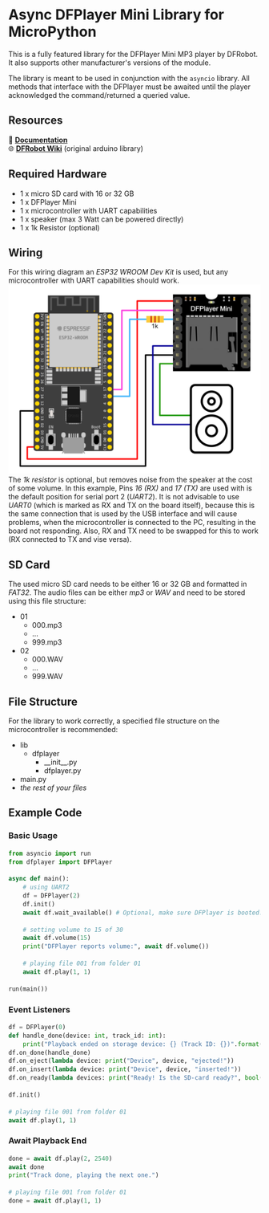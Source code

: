 # Async DFPlayer Mini Library for MicroPython
This is a fully featured library for the DFPlayer Mini MP3 player by DFRobot.
It also supports other manufacturer's versions of the module.

The library is meant to be used in conjunction with the `asyncio` library.
All methods that interface with the DFPlayer must be awaited until
the player acknowledged the command/returned a queried value.


## Resources ##
📖 [**Documentation**](https://muhlex.github.io/dfplayer-mp/)<br>
🌐 [**DFRobot Wiki**](https://wiki.dfrobot.com/DFPlayer_Mini_SKU_DFR0299) (original arduino library)

## Required Hardware ##
- 1 x micro SD card with 16 or 32 GB
- 1 x DFPlayer Mini
- 1 x microcontroller with UART capabilities
- 1 x speaker (max 3 Watt can be powered directly)
- 1 x 1k Resistor (optional)

## Wiring ##
For this wiring diagram an *ESP32 WROOM Dev Kit* is used, but any microcontroller with UART capabilities should work.
![Circuit Diagram](Circuit_Diagram_DFPlayer-Mini.png "Circuit Diagram")
The *1k resistor* is optional, but removes noise from the speaker at the cost of some volume.
In this example, Pins *16 (RX)* and *17 (TX)* are used with is the default position for serial port 2 (*UART2*).
It is not advisable to use *UART0* (which is marked as RX and TX on the board itself), because this is the same connection that is used by the USB interface and will cause problems, when the microcontroller is connected to the PC, resulting in the board not responding.
Also, RX and TX need to be swapped for this to work (RX connected to TX and vise versa).

## SD Card ##
The used micro SD card needs to be either 16 or 32 GB and formatted in *FAT32*.
The audio files can be either *mp3* or *WAV* and need to be stored using this file structure:
- 01
	- 000.mp3
	- …
	- 999.mp3
- 02
	- 000.WAV
	- …
	- 999.WAV

## File Structure ##
For the library to work correctly, a specified file structure on the microcontroller is recommended:
- lib
	- dfplayer
		- \_\_init\_\_.py
		- dfplayer.py
- main.py
- *the rest of your files*
## Example Code ##

### Basic Usage ###

```python
from asyncio import run
from dfplayer import DFPlayer

async def main():
	# using UART2
    df = DFPlayer(2)
    df.init()
    await df.wait_available() # Optional, make sure DFPlayer is booted.

	# setting volume to 15 of 30
    await df.volume(15)
    print("DFPlayer reports volume:", await df.volume())

	# playing file 001 from folder 01
    await df.play(1, 1)

run(main())
```

### Event Listeners ###

```python
df = DFPlayer(0)
def handle_done(device: int, track_id: int):
    print("Playback ended on storage device: {} (Track ID: {})".format(device, track_id))
df.on_done(handle_done)
df.on_eject(lambda device: print("Device", device, "ejected!"))
df.on_insert(lambda device: print("Device", device, "inserted!"))
df.on_ready(lambda devices: print("Ready! Is the SD-card ready?", bool(devices & df.DEVICE_SDCARD)))

df.init()

# playing file 001 from folder 01
await df.play(1, 1)
```
### Await Playback End ###

```python
done = await df.play(2, 2540)
await done
print("Track done, playing the next one.")

# playing file 001 from folder 01
done = await df.play(1, 1)
```